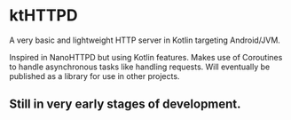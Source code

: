 # ktHTTPD

A very basic and lightweight HTTP server in Kotlin targeting Android/JVM.

Inspired in NanoHTTPD but using Kotlin features.
Makes use of Coroutines to handle asynchronous tasks like handling requests.
Will eventually be published as a library for use in other projects.

## Still in very early stages of development.
